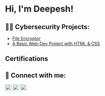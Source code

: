 
<!--
**deepesh611/deepesh611** is a ✨ _special_ ✨ repository because its `README.md` (this file) appears on your GitHub profile.

Here are some ideas to get you started:

- 🔭 I’m currently working on ...
- 🌱 I’m currently learning ...
- 👯 I’m looking to collaborate on ...
- 🤔 I’m looking for help with ...
- 💬 Ask me about ...
- 📫 How to reach me: ...
- 😄 Pronouns: ...
- ⚡ Fun fact: ...
-->


<h1>Hi, I'm Deepesh! </h1>

<h2>👨‍💻 Cybersecurity Projects:</h2>

- [File Encryptor](https://github.com/deepesh611/Eagle-Encryptor.git)
- [A Basic Web-Dev Project with HTML & CSS](https://github.com/Codeguruu03/Codeguruu03.github.io.git)




<h2>Certifications</h2>



<h2> 🤳 Connect with me:</h2>

<!--[<img align="left" alt="JoshMadakor | YouTube" width="22px" src="https://cdn.jsdelivr.net/npm/simple-icons@v3/icons/youtube.svg" />][youtube] -->
[<img align="left" alt="JoshMadakor | Twitter" width="22px" src="https://www.google.com/url?sa=i&url=https%3A%2F%2Fwww.veryicon.com%2Ficons%2Fbusiness%2Fthird-party-sharing-payment%2Ftwitter-167.html&psig=AOvVaw1dV2Uv22hjI-lm6LTf_59U&ust=1707028562266000&source=images&cd=vfe&opi=89978449&ved=0CBMQjRxqFwoTCIiwk4vHjoQDFQAAAAAdAAAAABAE" />][twitter]
[<img align="left" alt="JoshMadakor | LinkedIn" width="22px" src="https://cdn.jsdelivr.net/npm/simple-icons@v3/icons/linkedin.svg" />][linkedin]
[<img align="left" alt="JoshMadakor | Instagram" width="22px" src="https://cdn.jsdelivr.net/npm/simple-icons@v3/icons/instagram.svg" />][instagram]

[twitter]: https://twitter.com/joshmadakor
[youtube]: https://www.youtube.com/c/joshmadakor
[instagram]: https://www.instagram.com/joshmadakor/
[linkedin]: https://linkedin.com/in/joshmadakor

<!--
**joshmadakor1/joshmadakor1** is a ✨ _special_ ✨ repository because its `README.md` (this file) appears on your GitHub profile.

Here are some ideas to get you started:

- 🔭 I’m currently working on ...
- 🌱 I’m currently learning ...
- 👯 I’m looking to collaborate on ...
- 🤔 I’m looking for help with ...
- 💬 Ask me about ...
- 📫 How to reach me: ...
- 😄 Pronouns: ...
- ⚡ Fun fact: ...
-->
